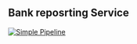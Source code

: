 ## Bank reposrting Service
[![Simple Pipeline](https://github.com/lonecalvary78/bank-reporting-service/actions/workflows/build-app.yaml/badge.svg)](https://github.com/lonecalvary78/bank-reporting-service/actions/workflows/build-app.yaml)